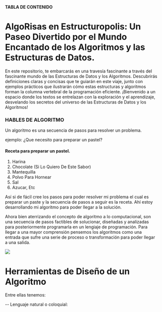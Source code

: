 **TABLA DE CONTENIDO**





# AlgoRisas en Estructuropolis: Un Paseo Divertido por el Mundo Encantado de los Algoritmos y las Estructuras de Datos.

En este repositorio, te embarcarás en una travesía fascinante a través del fascinante mundo de las Estructuras de Datos y los Algoritmos. Descubrirás definiciones claras y concisas que te guiarán en este viaje, junto con ejemplos prácticos que ilustrarán cómo estas estructuras y algoritmos forman la columna vertebral de la programación eficiente. ¡Bienvenido a un espacio donde los textos se entrelazan con la exploración y el aprendizaje, desvelando los secretos del universo de las Estructuras de Datos y los Algoritmos!


### HABLES DE ALGORITMO

Un algoritmo es una secuencia de pasos para resolver un problema. 

ejemplo:
¿Que necesito para preparar un pastel?

#### Receta para preparar un pastel.
1. Harina
2. Chocolate (Si Lo Quiero De Este Sabor)
3. Mantequilla
4.  Polvo Para Hornear
5. Sal
6. Azucar, Etc

Así si de fácil cree los pasos para poder resolver mi problema el cual es preparar un paste y la secuencia de pasos a seguir es la receta. Ahí  estoy desarrollando mi algoritmo para poder llegar a la solución. 

Ahora bien aterrizando el concepto de algoritmo a lo computacional, son una secuencia de pasos factibles de solucionar, diseñadas y analizadas para posteriormente programarla en un lengiaje de programación. Para llegar a una mayor comprensión  pensemos los algoritmos como una entrada que sufre una serie de proceso o transformación para poder llegar a una salida. 

![](https://marcoc76.github.io/img/entradaysalida.PNG)


# Herramientas de Diseño de un Algoritmo

Entre ellas tenemos:

-- Lenguaje natural o coloquial: 

